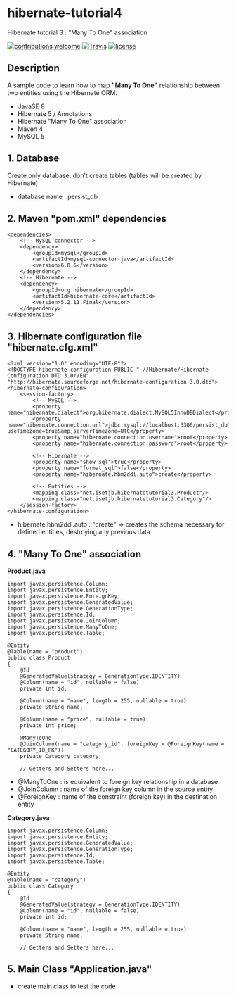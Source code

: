 # hibernate-tutorial4
Hibernate tutorial 3 : "Many To One" association

[![contributions welcome](https://img.shields.io/badge/contributions-welcome-orange.svg?style=flat)](https://github.com/nfriaa/hibernate-tutorial4/issues) [![Travis](https://img.shields.io/travis/rust-lang/rust.svg)](https://github.com/nfriaa/hibernate-tutorial4) [![license](https://img.shields.io/github/license/mashape/apistatus.svg)](https://github.com/nfriaa/hibernate-tutorial4/blob/master/LICENSE)

## Description
A sample code to learn how to map **"Many To One"** relationship between two entities using the Hibernate ORM.
* JavaSE 8
* Hibernate 5 / Annotations
* Hibernate "Many To One" association
* Maven 4
* MySQL 5

## 1. Database
Create only database, don't create tables (tables will be created by Hibernate)
* database name : persist_db

## 2. Maven "pom.xml" dependencies
```
<dependencies>
    <!-- MySQL connector -->
    <dependency>
        <groupId>mysql</groupId>
        <artifactId>mysql-connector-java</artifactId>
        <version>6.0.6</version>
    </dependency>
    <!-- Hibernate -->
    <dependency>
        <groupId>org.hibernate</groupId>
        <artifactId>hibernate-core</artifactId>
        <version>5.2.11.Final</version>
    </dependency>
</dependencies>
```

## 3. Hibernate configuration file "hibernate.cfg.xml"
```
<?xml version="1.0" encoding="UTF-8"?>
<!DOCTYPE hibernate-configuration PUBLIC "-//Hibernate/Hibernate Configuration DTD 3.0//EN" "http://hibernate.sourceforge.net/hibernate-configuration-3.0.dtd">
<hibernate-configuration>
    <session-factory>
        <!-- MySQL -->
        <property name="hibernate.dialect">org.hibernate.dialect.MySQL5InnoDBDialect</property>
        <property name="hibernate.connection.url">jdbc:mysql://localhost:3306/persist_db?useTimezone=true&amp;serverTimezone=UTC</property>
        <property name="hibernate.connection.username">root</property>
        <property name="hibernate.connection.password">root</property>

        <!-- Hibernate -->
        <property name="show_sql">true</property>
        <property name="format_sql">false</property>
        <property name="hibernate.hbm2ddl.auto">create</property>

        <!-- Entities -->
        <mapping class="net.isetjb.hibernatetutorial3.Product"/>
        <mapping class="net.isetjb.hibernatetutorial3.Category"/>
    </session-factory>
</hibernate-configuration>
```
* hibernate.hbm2ddl.auto : "create" => creates the schema necessary for defined entities, destroying any previous data

## 4. "Many To One" association
**Product.java**
```
import javax.persistence.Column;
import javax.persistence.Entity;
import javax.persistence.ForeignKey;
import javax.persistence.GeneratedValue;
import javax.persistence.GenerationType;
import javax.persistence.Id;
import javax.persistence.JoinColumn;
import javax.persistence.ManyToOne;
import javax.persistence.Table;

@Entity
@Table(name = "product")
public class Product
{
    @Id
    @GeneratedValue(strategy = GenerationType.IDENTITY)
    @Column(name = "id", nullable = false)
    private int id;

    @Column(name = "name", length = 255, nullable = true)
    private String name;

    @Column(name = "price", nullable = true)
    private int price;

    @ManyToOne
    @JoinColumn(name = "category_id", foreignKey = @ForeignKey(name = "CATEGORY_ID_FK"))
    private Category category;

    // Getters and Setters here...
```
* @ManyToOne : is equivalent to foreign key relationship in a database
* @JoinColumn : name of the foreign key column in the source entity
* @ForeignKey : name of the constraint (foreign key) in the destination entity

**Category.java**
```
import javax.persistence.Column;
import javax.persistence.Entity;
import javax.persistence.GeneratedValue;
import javax.persistence.GenerationType;
import javax.persistence.Id;
import javax.persistence.Table;

@Entity
@Table(name = "category")
public class Category
{
    @Id
    @GeneratedValue(strategy = GenerationType.IDENTITY)
    @Column(name = "id", nullable = false)
    private int id;

    @Column(name = "name", length = 255, nullable = true)
    private String name;

    // Getters and Setters here...
```

## 5. Main Class "Application.java"
* create main class to test the code